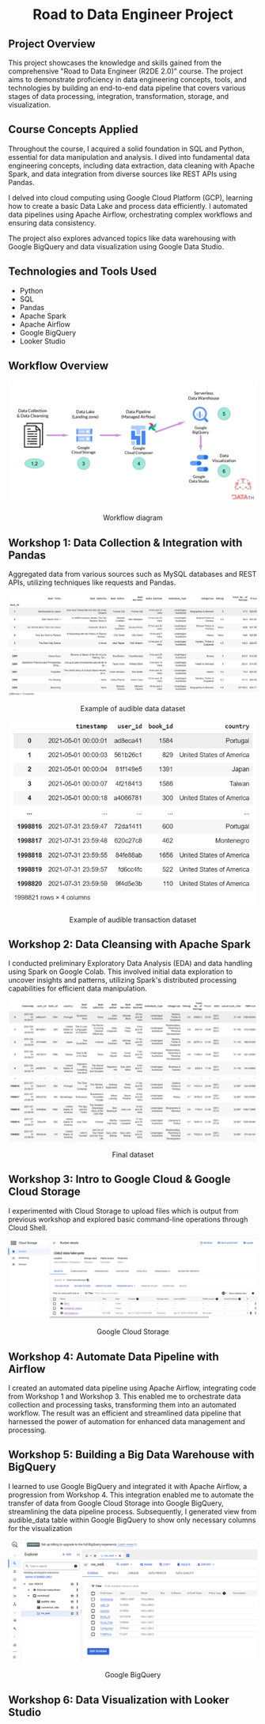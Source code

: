 <h1 align="center">Road to Data Engineer Project</h1>
<h2>Project Overview</h2>
<p>This project showcases the knowledge and skills gained from the comprehensive "Road to Data Engineer (R2DE 2.0)" course. The project aims to demonstrate proficiency in data engineering concepts, tools, and technologies by building an end-to-end data pipeline that covers various stages of data processing, integration, transformation, storage, and visualization.</p>

<h2>Course Concepts Applied</h2>
<p>Throughout the course, I acquired a solid foundation in SQL and Python, essential for data manipulation and analysis. I dived into fundamental data engineering concepts, including data extraction, data cleaning with Apache Spark, and data integration from diverse sources like REST APIs using Pandas.

I delved into cloud computing using Google Cloud Platform (GCP), learning how to create a basic Data Lake and process data efficiently. I automated data pipelines using Apache Airflow, orchestrating complex workflows and ensuring data consistency.

The project also explores advanced topics like data warehousing with Google BigQuery and data visualization using Google Data Studio.</p>

<h2>Technologies and Tools Used</h2>
<ul>
  <li>Python</li>
  <li>SQL</li>
  <li>Pandas</li>
  <li>Apache Spark</li>
  <li>Apache Airflow</li>
  <li>Google BigQuery</li>
  <li>Looker Studio</li>
</ul>

<h2>Workflow Overview</h2>

![Workflow Diagram](Picture/project%20flow.PNG)
<p align="center">Workflow diagram</p>

<h2> Workshop 1: Data Collection & Integration with Pandas</h2>
<p>Aggregated data from various sources such as MySQL databases and REST APIs, utilizing techniques like requests and Pandas.</p>

![Audible data](Picture/audible_data.PNG)
<p align="center">Example of audible data dataset</p>

![Audible transaction](Picture/audible_transaction.PNG)
<p align="center">Example of audible transaction dataset</p>

<h2> Workshop 2: Data Cleansing with Apache Spark</h2>
<p>I conducted preliminary Exploratory Data Analysis (EDA) and data handling using Spark on Google Colab. This involved initial data exploration to uncover insights and patterns, utilizing Spark's distributed processing capabilities for efficient data manipulation.</p>

![Final df](Picture/final_df.PNG)
<p align="center">Final dataset</p>


<h2> Workshop 3: Intro to Google Cloud & Google Cloud Storage</h2>
<p>I experimented with Cloud Storage to upload files which is output from previous workshop and explored basic command-line operations through Cloud Shell.</p>

![GCS](Picture/gcs.PNG)
<p align="center">Google Cloud Storage</p>

<h2> Workshop 4: Automate Data Pipeline with Airflow</h2>
<p>I created an automated data pipeline using Apache Airflow, integrating code from Workshop 1 and Workshop 3. This enabled me to orchestrate data collection and processing tasks, transforming them into an automated workflow. The result was an efficient and streamlined data pipeline that harnessed the power of automation for enhanced data management and processing.</p>

<h2> Workshop 5: Building a Big Data Warehouse with BigQuery</h2>
<p>I learned to use Google BigQuery and integrated it with Apache Airflow, a progression from Workshop 4. This integration enabled me to automate the transfer of data from Google Cloud Storage into Google BigQuery, streamlining the data pipeline process. Subsequently, I generated view from audible_data table within Google BigQuery to show only necessary columns for the visualization</p>

![Google BigQuery](Picture/bigquery.PNG)
<p align="center">Google BigQuery </p>


<h2> Workshop 6: Data Visualization with Looker Studio</h2>
<p></p>